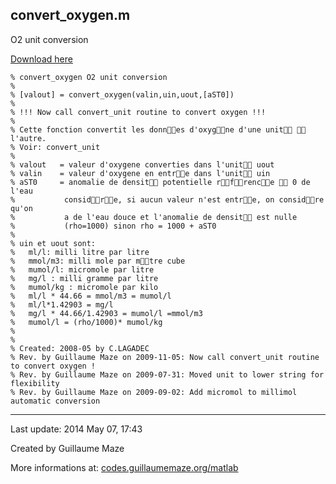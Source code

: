 ## convert\_oxygen.m ##
O2 unit conversion

[Download here](http://guillaumemaze.googlecode.com/svn/trunk/matlab/codes/geophysic/convert_oxygen.m)

```
% convert_oxygen O2 unit conversion
%
% [valout] = convert_oxygen(valin,uin,uout,[aST0])
% 
% !!! Now call convert_unit routine to convert oxygen !!!
%
% Cette fonction convertit les donnes d'oxygne d'une unit  l'autre.
% Voir: convert_unit
%
% valout   = valeur d'oxygene converties dans l'unit uout 
% valin    = valeur d'oxygene en entre dans l'unit uin 
% aST0     = anomalie de densit potentielle rfrence  0 de l'eau 
%			considre, si aucun valeur n'est entre, on considre qu'on 
%			a de l'eau douce et l'anomalie de densit est nulle 
%			(rho=1000) sinon rho = 1000 + aST0 
%
% uin et uout sont: 
% 	ml/l: milli litre par litre 
% 	mmol/m3: milli mole par mtre cube 
% 	mumol/l: micromole par litre 
% 	mg/l : milli gramme par litre 
% 	mumol/kg : micromole par kilo 
% 	ml/l * 44.66 = mmol/m3 = mumol/l 
% 	ml/l*1.42903 = mg/l 
% 	mg/l * 44.66/1.42903 = mumol/l =mmol/m3 
% 	mumol/l = (rho/1000)* mumol/kg
%
%
% Created: 2008-05 by C.LAGADEC
% Rev. by Guillaume Maze on 2009-11-05: Now call convert_unit routine to convert oxygen !
% Rev. by Guillaume Maze on 2009-07-31: Moved unit to lower string for flexibility
% Rev. by Guillaume Maze on 2009-09-02: Add micromol to millimol automatic conversion
```

---

Last update: 2014 May 07, 17:43

Created by Guillaume Maze

More informations at: [codes.guillaumemaze.org/matlab](http://codes.guillaumemaze.org/matlab)